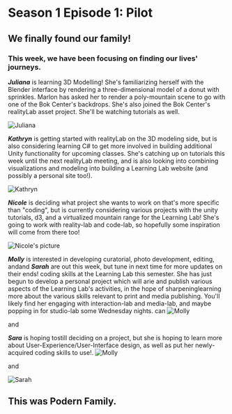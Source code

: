 # Season 1 Episode 1: Pilot

## We finally found our family!

### This week, we have been focusing on finding our lives' journeys.


***Juliana*** is learning 3D Modelling! She's familiarizing herself with the Blender interface by rendering a three-dimensional model of a donut with sprinkles. Marlon has asked her to render a poly-mountain scene to go with one of the Bok Center's backdrops. She's also joined the Bok Center's realityLab asset project. She'll be watching tutorials as well.

![Juliana](https://files.slack.com/files-pri/T0HTW3H0V-FNE1429V0/5d4b7086-2.jpg?pub_secret=cbb7fc5509)

***Kathryn*** is getting started with realityLab on the 3D modeling side, but is also considering learning C# to get more involved in building additional Unity functionality for upcoming classes. She's catching up on tutorials this week until the next realityLab meeting, and is also looking into combining visualizations and modeling into building a Learning Lab website (and possibly a personal site too!).

![Kathryn](https://files.slack.com/files-pri/T0HTW3H0V-FND87ATJ7/5d4b7209.jpg?pub_secret=887808b93f)


***Nicole*** is deciding what project she wants to work on that's more specific than "coding", but is currently considering various projects with the unity tutorials, d3, and a virtualized mountain range for the Learning Lab! She's going to work with reality-lab and code-lab, so hopefully some inspiration will come from there too!

![Nicole's picture](https://files.slack.com/files-pri/T0HTW3H0V-FNSHXDFF1/5d4b7113.jpg?pub_secret=2931059e8f)


***Molly*** is interested in developing curatorial, photo development, editing, andand ***Sarah*** are out this week, but tune in next time for more updates on their ends!
 coding skills at the Learning Lab this semester. She has just begun to develop a personal project which will arie and publish various aspects of the Learning Lab's activities, in the hope of sharpeninglearning more about the various skills relevant to print and media publishing.  You'll likely find her engaging with interaction-lab and media-lab, and maybe popping in for studio-lab some Wednesday nights.
 can
![Molly](https://files.slack.com/files-pri/T0HTW3H0V-FNE13CGKU/5d4b7244.jpg?pub_secret=ac699b84f3)

and

***Sara*** is hoping tostill deciding on a project, but she is hoping to learn more about User-Experience/User-Interface design, as well as put her newly-acquired coding skills to use!. 
![Molly](https://files.slack.com/files-pri/T0HTW3H0V-FNE13CGKU/5d4b7244.jpg?pub_secret=ac699b84f3)

and

![Sarah](https://files.slack.com/files-pri/T0HTW3H0V-FNQN81L69/5d4b6909.jpg?pub_secret=f826907d7d)



## This was Podern Family.




<!--stackedit_data:
eyJoaXN0b3J5IjpbNTg3NDY4MjQwLC01MzcyMjY5NzUsLTQwMD
IzMDU2OSwxOTkxNzQ5MzgsNDA5NTEwNTMxLC0xMzkwODc2Mzgy
LDEzNTcwNDgyOTksODIxMTMwNTgwLDE4MDAwOTM4NjQsLTE1Mz
cwNTgzMjUsLTE3MjI4NjEzMDUsODcyOTg3NDc2LC05MzMxNDgx
NTEsLTU4MDU3ODEyMCwtNTc1NTIwMzEsLTE2NTUwNDE3MTMsOD
QwODc3NTQ3LC0xNzg4MTkxNjA3LC01NTc5MTY4NTAsMTc0NTc3
Nzk4NV19
-->